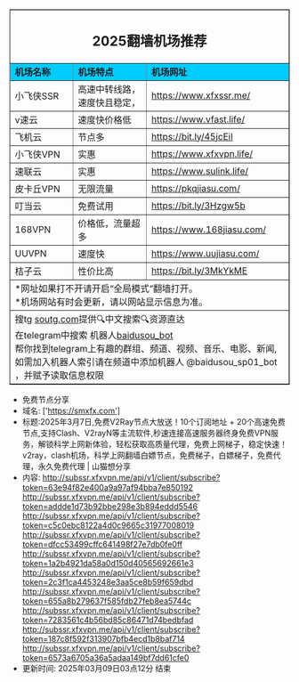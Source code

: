 <table width="100%" border="1" align="center" cellpadding="10" cellspacing="0">
  <tr>
    <td colspan="4" align="center"><h2>2025翻墙机场推荐</h2></td>
  </tr>
  <tr>
    <td width="215" bgcolor="#00CCFF"><strong>机场名称</strong></td>
    <td width="424" bgcolor="#00CCFF"><strong>机场特点</strong></td>
    <td width="359" bgcolor="#00CCFF"><strong>机场网址</strong></td>
  </tr>
  <tr>
    <td>小飞侠SSR</td>
    <td>高速中转线路，速度快且稳定， </td>
    <td><a href="https://www.xfxssr.me/" target="_blank">https://www.xfxssr.me/</a></td>
  </tr>
  <tr>
    <td>v速云</td>
    <td>速度快价格低</td>
    <td><a href="https://www.vfast.life/" target="_blank">https://www.vfast.life/</a></td>
  </tr>
  <tr>
    <td>飞机云</td>
    <td>节点多</td>
    <td><a href="https://bit.ly/45jcEiI" target="_blank">https://bit.ly/45jcEiI</a></td>
  </tr>
  <tr>
    <td>小飞侠VPN</td>
    <td>实惠</td>
    <td><a href="https://www.xfxvpn.life/" target="_blank">https://www.xfxvpn.life/</a></td>
  </tr>
  <tr>
    <td>速联云</td>
    <td>实惠</td>
    <td><a href="https://www.sulink.life/" target="_blank">https://www.sulink.life/</a></td>
  </tr>
  <tr>
    <td>皮卡丘VPN</td>
    <td>无限流量</td>
    <td><a href="https://pkqjiasu.com/" target="_blank">https://pkqjiasu.com/</a></td>
  </tr>
  <tr>
    <td>叮当云</td>
    <td>免费试用</td>
    <td><a href="https://bit.ly/3Hzgw5b" target="_blank">https://bit.ly/3Hzgw5b</a></td>
  </tr>
  <tr>
    <td>168VPN</td>
    <td>价格低，流量超多</td>
    <td><a href="https://www.168jiasu.com/" target="_blank">https://www.168jiasu.com/</a></td>
  </tr>
  <tr>
    <td>UUVPN</td>
    <td>速度快</td>
    <td><a href="https://www.uujiasu.com/" target="_blank">https://www.uujiasu.com/</a></td>
  </tr>
  <tr>
    <td>桔子云</td>
    <td>性价比高</td>
    <td><a href="https://juzi90.com/auth/register" target="_blank">https://bit.ly/3MkYkME</a></td>
  </tr>
  <tr>
    <td colspan="4">*网址如果打不开请开启“全局模式“翻墙打开。<br>
    *机场网站有时会更新，请以网站显示信息为准。<br>
    </td>
  </tr>
  <tr>
    <td colspan="4">搜tg <a href="https://soutg.com"> soutg.com</a>提供🔍中文搜索🔍资源直达</br>在telegram中搜索 机器人<a href="https://t.me/baidusou_bot">baidusou_bot</a></br>帮你找到telegram上有趣的群组、频道、视频、音乐、电影、新闻,</br>如需加入机器人索引请在频道中添加机器人 @baidusou_sp01_bot ，并赋予读取信息权限</td>
  </tr>
</table>

- 免费节点分享 
- 域名: ['https://smxfx.com'] 
- 标题:2025年3月7日,免费V2Ray节点大放送！10个订阅地址 + 20个高速免费节点,支持Clash、V2rayN等主流软件,秒速连接高速服务器终身免费VPN服务，解锁科学上网新体验，轻松获取高质量代理，免费上网梯子，稳定快速！v2ray，clash机场，科学上网翻墙白嫖节点，免费梯子，白嫖梯子，免费代理，永久免费代理  |  山猫想分享 
- 内容: 
http://subssr.xfxvpn.me/api/v1/client/subscribe?token=63e94f82e400a9a97af94bba7e850192
http://subssr.xfxvpn.me/api/v1/client/subscribe?token=addde1d73b92bbe298e3b894eddd5546
http://subssr.xfxvpn.me/api/v1/client/subscribe?token=c5c0ebc8122a4d0c9665c31977008019
http://subssr.xfxvpn.me/api/v1/client/subscribe?token=dfcc53499cffc641498f27e7db0fe0ff
http://subssr.xfxvpn.me/api/v1/client/subscribe?token=1a2b4921da58a0d150d40565692661e3
http://subssr.xfxvpn.me/api/v1/client/subscribe?token=2c3f1ca4453248e3aa5ce8b59f659dbd
http://subssr.xfxvpn.me/api/v1/client/subscribe?token=655a8b279637f585fdb27feb8ea5744c
http://subssr.xfxvpn.me/api/v1/client/subscribe?token=7283561c4b56bd85c86471d74bedbfad
http://subssr.xfxvpn.me/api/v1/client/subscribe?token=187c8f592f313907bfb4ecd1b8baf714
http://subssr.xfxvpn.me/api/v1/client/subscribe?token=6573a6705a36a5adaa149bf7dd61cfe0 
- 更新时间: 2025年03月09日03点12分 
结束
